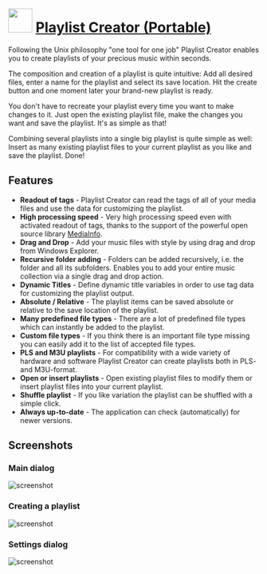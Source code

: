 ﻿# <img src="https://cdn.jsdelivr.net/gh/chtof/chocolatey-packages/manual/playlist-creator.portable/playlist-creator.portable.png" width="48" height="48"/> [Playlist Creator (Portable)](https://chocolatey.org/packages/playlist-creator.portable)

Following the Unix philosophy "one tool for one job" Playlist Creator enables you to create playlists of your precious music within seconds.

The composition and creation of a playlist is quite intuitive: Add all desired files, enter a name for the playlist and select its save location. Hit the create button and one moment later your brand-new playlist is ready.

You don't have to recreate your playlist every time you want to make changes to it. Just open the existing playlist file, make the changes you want and save the playlist. It's as simple as that!

Combining several playlists into a single big playlist is quite simple as well: Insert as many existing playlist files to your current playlist as you like and save the playlist. Done!

## Features
- **Readout of tags** - Playlist Creator can read the tags of all of your media files and use the data for customizing the playlist.
- **High processing speed** - Very high processing speed even with activated readout of tags, thanks to the support of the powerful open source library [MediaInfo](https://mediaarea.net/de/MediaInfo).
- **Drag and Drop** - Add your music files with style by using drag and drop from Windows Explorer.
- **Recursive folder adding** - Folders can be added recursively, i.e. the folder and all its subfolders. Enables you to add your entire music collection via a single drag and drop action.
- **Dynamic Titles** - Define dynamic title variables in order to use tag data for customizing the playlist output.
- **Absolute / Relative** - The playlist items can be saved absolute or relative to the save location of the playlist.
- **Many predefined file types** - There are a lot of predefined file types which can instantly be added to the playlist.
- **Custom file types** - If you think there is an important file type missing you can easily add it to the list of accepted file types.
- **PLS and M3U playlists** - For compatibility with a wide variety of hardware and software Playlist Creator can create playlists both in PLS- and M3U-format.
- **Open or insert playlists** - Open existing playlist files to modify them or insert playlist files into your current playlist.
- **Shuffle playlist** - If you like variation the playlist can be shuffled with a simple click.
- **Always up-to-date** - The application can check (automatically) for newer versions.

## Screenshots

### Main dialog

![screenshot](https://cdn.jsdelivr.net/gh/chtof/chocolatey-packages/manual/playlist-creator.portable/screenshot1.png)

### Creating a playlist

![screenshot](https://cdn.jsdelivr.net/gh/chtof/chocolatey-packages/manual/playlist-creator.portable/screenshot2.png)

### Settings dialog

![screenshot](https://cdn.jsdelivr.net/gh/chtof/chocolatey-packages/manual/playlist-creator.portable/screenshot3.png)